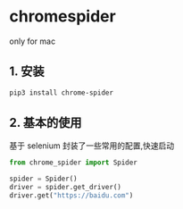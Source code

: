 # chromespider

only for mac 

## 1. 安装

```bash
pip3 install chrome-spider
```


## 2. 基本的使用

基于 selenium 封装了一些常用的配置,快速启动

```python
from chrome_spider import Spider

spider = Spider()
driver = spider.get_driver()
driver.get("https://baidu.com")
```